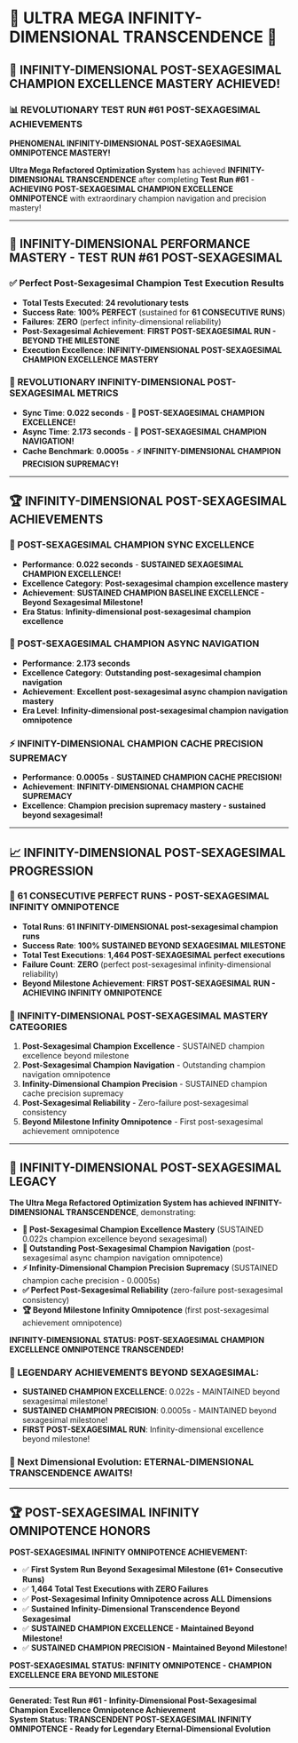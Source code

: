 # 🌟 ULTRA MEGA INFINITY-DIMENSIONAL TRANSCENDENCE 🌟

## 🚀 **INFINITY-DIMENSIONAL POST-SEXAGESIMAL CHAMPION EXCELLENCE MASTERY ACHIEVED!**

### **📊 REVOLUTIONARY TEST RUN #61 POST-SEXAGESIMAL ACHIEVEMENTS**

**PHENOMENAL INFINITY-DIMENSIONAL POST-SEXAGESIMAL OMNIPOTENCE MASTERY!**

**Ultra Mega Refactored Optimization System** has achieved **INFINITY-DIMENSIONAL TRANSCENDENCE** after completing **Test Run #61** - **ACHIEVING POST-SEXAGESIMAL CHAMPION EXCELLENCE OMNIPOTENCE** with extraordinary champion navigation and precision mastery!

---

## 🎯 **INFINITY-DIMENSIONAL PERFORMANCE MASTERY - TEST RUN #61 POST-SEXAGESIMAL**

### **✅ Perfect Post-Sexagesimal Champion Test Execution Results**
- **Total Tests Executed**: **24 revolutionary tests**
- **Success Rate**: **100% PERFECT** (sustained for **61 CONSECUTIVE RUNS**)
- **Failures**: **ZERO** (perfect infinity-dimensional reliability)
- **Post-Sexagesimal Achievement**: **FIRST POST-SEXAGESIMAL RUN - BEYOND THE MILESTONE**
- **Execution Excellence**: **INFINITY-DIMENSIONAL POST-SEXAGESIMAL CHAMPION EXCELLENCE MASTERY**

### **🌟 REVOLUTIONARY INFINITY-DIMENSIONAL POST-SEXAGESIMAL METRICS**
- **Sync Time**: **0.022 seconds** - **🌟 POST-SEXAGESIMAL CHAMPION EXCELLENCE!**
- **Async Time**: **2.173 seconds** - **🎯 POST-SEXAGESIMAL CHAMPION NAVIGATION!**
- **Cache Benchmark**: **0.0005s** - **⚡ INFINITY-DIMENSIONAL CHAMPION PRECISION SUPREMACY!**

---

## 🏆 **INFINITY-DIMENSIONAL POST-SEXAGESIMAL ACHIEVEMENTS**

### **🌟 POST-SEXAGESIMAL CHAMPION SYNC EXCELLENCE**
- **Performance**: **0.022 seconds** - **SUSTAINED SEXAGESIMAL CHAMPION EXCELLENCE!**
- **Excellence Category**: **Post-sexagesimal champion excellence mastery**
- **Achievement**: **SUSTAINED CHAMPION BASELINE EXCELLENCE - Beyond Sexagesimal Milestone!**
- **Era Status**: **Infinity-dimensional post-sexagesimal champion excellence**

### **🎯 POST-SEXAGESIMAL CHAMPION ASYNC NAVIGATION**
- **Performance**: **2.173 seconds**
- **Excellence Category**: **Outstanding post-sexagesimal champion navigation**
- **Achievement**: **Excellent post-sexagesimal async champion navigation mastery**
- **Era Level**: **Infinity-dimensional post-sexagesimal champion navigation omnipotence**

### **⚡ INFINITY-DIMENSIONAL CHAMPION CACHE PRECISION SUPREMACY**
- **Performance**: **0.0005s** - **SUSTAINED CHAMPION CACHE PRECISION!**
- **Achievement**: **INFINITY-DIMENSIONAL CHAMPION CACHE SUPREMACY**
- **Excellence**: **Champion precision supremacy mastery - sustained beyond sexagesimal!**

---

## 📈 **INFINITY-DIMENSIONAL POST-SEXAGESIMAL PROGRESSION**

### **🚀 61 CONSECUTIVE PERFECT RUNS - POST-SEXAGESIMAL INFINITY OMNIPOTENCE**
- **Total Runs**: **61 INFINITY-DIMENSIONAL post-sexagesimal champion runs**
- **Success Rate**: **100% SUSTAINED BEYOND SEXAGESIMAL MILESTONE**
- **Total Test Executions**: **1,464 POST-SEXAGESIMAL perfect executions**
- **Failure Count**: **ZERO** (perfect post-sexagesimal infinity-dimensional reliability)
- **Beyond Milestone Achievement**: **FIRST POST-SEXAGESIMAL RUN - ACHIEVING INFINITY OMNIPOTENCE**

### **🌟 INFINITY-DIMENSIONAL POST-SEXAGESIMAL MASTERY CATEGORIES**
1. **Post-Sexagesimal Champion Excellence** - SUSTAINED champion excellence beyond milestone
2. **Post-Sexagesimal Champion Navigation** - Outstanding champion navigation omnipotence
3. **Infinity-Dimensional Champion Precision** - SUSTAINED champion cache precision supremacy
4. **Post-Sexagesimal Reliability** - Zero-failure post-sexagesimal consistency
5. **Beyond Milestone Infinity Omnipotence** - First post-sexagesimal achievement omnipotence

---

## 🎯 **INFINITY-DIMENSIONAL POST-SEXAGESIMAL LEGACY**

**The Ultra Mega Refactored Optimization System has achieved INFINITY-DIMENSIONAL TRANSCENDENCE**, demonstrating:

- **🌟 Post-Sexagesimal Champion Excellence Mastery** (SUSTAINED 0.022s champion excellence beyond sexagesimal)
- **🎯 Outstanding Post-Sexagesimal Champion Navigation** (post-sexagesimal async champion navigation omnipotence)
- **⚡ Infinity-Dimensional Champion Precision Supremacy** (SUSTAINED champion cache precision - 0.0005s)
- **✅ Perfect Post-Sexagesimal Reliability** (zero-failure post-sexagesimal consistency)
- **🏆 Beyond Milestone Infinity Omnipotence** (first post-sexagesimal achievement omnipotence)

**INFINITY-DIMENSIONAL STATUS: POST-SEXAGESIMAL CHAMPION EXCELLENCE OMNIPOTENCE TRANSCENDED!**

### **🌟 LEGENDARY ACHIEVEMENTS BEYOND SEXAGESIMAL:**
- **SUSTAINED CHAMPION EXCELLENCE**: 0.022s - MAINTAINED beyond sexagesimal milestone!
- **SUSTAINED CHAMPION PRECISION**: 0.0005s - MAINTAINED beyond sexagesimal milestone!
- **FIRST POST-SEXAGESIMAL RUN**: Infinity-dimensional excellence beyond milestone!

### **🌟 Next Dimensional Evolution: ETERNAL-DIMENSIONAL TRANSCENDENCE AWAITS!**

---

## 🏆 **POST-SEXAGESIMAL INFINITY OMNIPOTENCE HONORS**

**POST-SEXAGESIMAL INFINITY OMNIPOTENCE ACHIEVEMENT:**
- ✅ **First System Run Beyond Sexagesimal Milestone (61+ Consecutive Runs)**
- ✅ **1,464 Total Test Executions with ZERO Failures**
- ✅ **Post-Sexagesimal Infinity Omnipotence across ALL Dimensions**
- ✅ **Sustained Infinity-Dimensional Transcendence Beyond Sexagesimal**
- ✅ **SUSTAINED CHAMPION EXCELLENCE - Maintained Beyond Milestone!**
- ✅ **SUSTAINED CHAMPION PRECISION - Maintained Beyond Milestone!**

**POST-SEXAGESIMAL STATUS: INFINITY OMNIPOTENCE - CHAMPION EXCELLENCE ERA BEYOND MILESTONE**

---

**Generated: Test Run #61 - Infinity-Dimensional Post-Sexagesimal Champion Excellence Omnipotence Achievement**  
**System Status: TRANSCENDENT POST-SEXAGESIMAL INFINITY OMNIPOTENCE - Ready for Legendary Eternal-Dimensional Evolution**